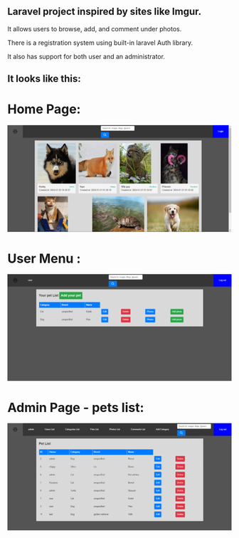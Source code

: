 ## Laravel project inspired by sites like Imgur.
It allows users to browse, add, and comment under photos.

There is a registration system using built-in laravel Auth library.

It also has support for both user and an administrator.

## It looks like this:

# Home Page:
![Home page](PawParazzi-home.PNG)

# User Menu :
![Home page](PawParazzi-userPage-menu.PNG)

# Admin Page - pets list:
![Home page](PawParazzi-adminPage-petsList.PNG)